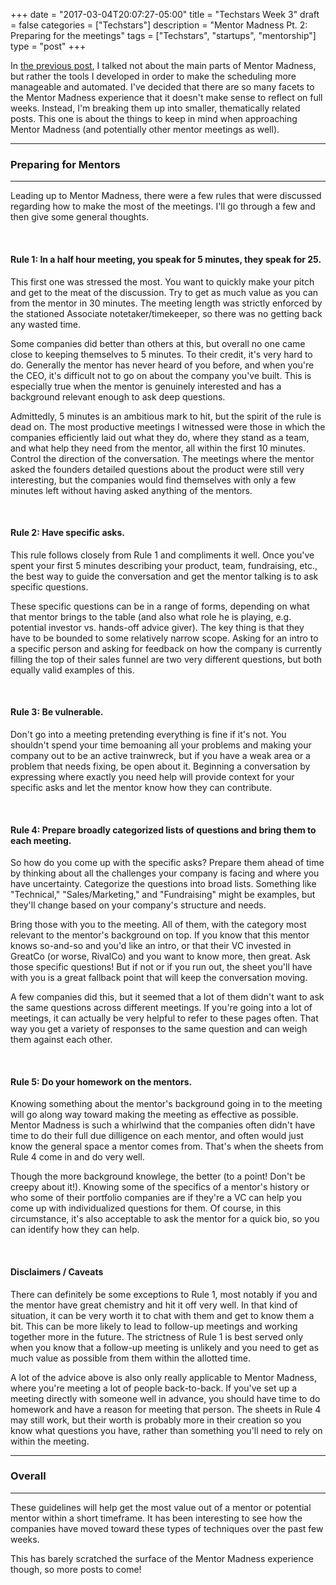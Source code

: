 +++
date = "2017-03-04T20:07:27-05:00"
title = "Techstars Week 3"
draft = false
categories = ["Techstars"]
description = "Mentor Madness Pt. 2: Preparing for the meetings"
tags = ["Techstars", "startups", "mentorship"]
type = "post"
+++

In [the previous post](/post/techstars_week_2/), I talked not about the main parts of Mentor Madness, but rather the tools
I developed in order to make the scheduling more manageable and automated. I've decided that there are so many facets to the Mentor Madness experience that it doesn't make sense to reflect on full weeks. Instead, I'm breaking them up into smaller, thematically related posts. This one is about the things to keep in mind when approaching Mentor Madness (and potentially other mentor meetings as well). 

---

### Preparing for Mentors 

---

Leading up to Mentor Madness, there were a few rules that were discussed regarding how to make the most of the meetings. I'll go through a few and then give some general thoughts. 

<br/>

#### Rule 1: In a half hour meeting, you speak for 5 minutes, they speak for 25.

This first one was stressed the most. You want to quickly make your pitch and get to the meat of the discussion. Try to get as much value as you can from the mentor in 30 minutes. The meeting length was strictly enforced by the stationed Associate notetaker/timekeeper, so there was no getting back any wasted time. 

Some companies did better than others at this, but overall no one came close to keeping themselves to 5 minutes. To their credit, it's very hard to do. Generally the mentor has never heard of you before, and when you're the CEO, it's difficult not to go on about the company you've built. This is especially true when the mentor is genuinely interested and has a background relevant enough to ask deep questions. 

Admittedly, 5 minutes is an ambitious mark to hit, but the spirit of the rule is dead on. The most productive meetings I witnessed were those in which the companies efficiently laid out what they do, where they stand as a team, and what help they need from the mentor, all within the first 10 minutes. Control the direction of the conversation. The meetings where the mentor asked the founders detailed questions about the product were still very interesting, but the companies would find themselves with only a few minutes left without having asked anything of the mentors. 

<br/>

#### Rule 2: Have specific asks.

This rule follows closely from Rule 1 and compliments it well. Once you've spent your first 5 minutes describing your product, team, fundraising, etc., the best way to guide the conversation and get the mentor talking is to ask specific questions. 

These specific questions can be in a range of forms, depending on what that mentor brings to the table (and also what role he is playing, e.g. potential investor vs. hands-off advice giver). The key thing is that they have to be bounded to some relatively narrow scope. Asking for an intro to a specific person and asking for feedback on how the company is currently filling the top of their sales funnel are two very different questions, but both equally valid examples of this. 

<br/>

#### Rule 3: Be vulnerable.

Don't go into a meeting pretending everything is fine if it's not. You shouldn't spend your time bemoaning all your problems and making your company out to be an active trainwreck, but if you have a weak area or a problem that needs fixing, be open about it. Beginning a conversation by expressing where exactly you need help will provide context for your specific asks and let the mentor know how they can contribute.

<br/>

#### Rule 4: Prepare broadly categorized lists of questions and bring them to each meeting.

So how do you come up with the specific asks? Prepare them ahead of time by thinking about all the challenges your company is facing and where you have uncertainty. Categorize the questions into broad lists. Something like "Technical," "Sales/Marketing," and "Fundraising" might be examples, but they'll change based on your company's structure and needs. 

Bring those with you to the meeting. All of them, with the category most relevant to the mentor's background on top. If you know that this mentor knows so-and-so and you'd like an intro, or that their VC invested in GreatCo (or worse, RivalCo) and you want to know more, then great. Ask those specific questions! But if not or if you run out, the sheet you'll have with you is a great fallback point that will keep the conversation moving. 

A few companies did this, but it seemed that a lot of them didn't want to ask the same questions across different meetings. If you're going into a lot of meetings, it can actually be very helpful to refer to these pages often. That way you get a variety of responses to the same question and can weigh them against each other.

<br/>

#### Rule 5: Do your homework on the mentors.

Knowing something about the mentor's background going in to the meeting will go along way toward making the meeting as effective as possible. Mentor Madness is such a whirlwind that the companies often didn't have time to do their full due dilligence on each mentor, and often would just know the general space a mentor comes from. That's when the sheets from Rule 4 come in and do very well. 

Though the more background knowlege, the better (to a point! Don't be creepy about it!). Knowing some of the specifics of a mentor's history or who some of their portfolio companies are if they're a VC can help you come up with individualized questions for them. Of course, in this circumstance, it's also acceptable to ask the mentor for a quick bio, so you can identify how they can help.

<br/>

#### Disclaimers / Caveats

There can definitely be some exceptions to Rule 1, most notably if you and the mentor have great chemistry and hit it off very well. In that kind of situation, it can be very worth it to chat with them and get to know them a bit. This can be more likely to lead to follow-up meetings and working together more in the future. The strictness of Rule 1 is best served only when you know that a follow-up meeting is unlikely and you need to get as much value as possible from them within the allotted time. 

A lot of the advice above is also only really applicable to Mentor Madness, where you're meeting a lot of people back-to-back. If you've set up a meeting directly with someone well in advance, you should have time to do homework and have a reason for meeting that person. The sheets in Rule 4 may still work, but their worth is probably more in their creation so you know what questions you have, rather than something you'll need to rely on within the meeting.

---

### Overall

---

These guidelines will help get the most value out of a mentor or potential mentor within a short timeframe. It has been interesting to see how the companies have moved toward these types of techniques over the past few weeks.

This has barely scratched the surface of the Mentor Madness experience though, so more posts to come!
